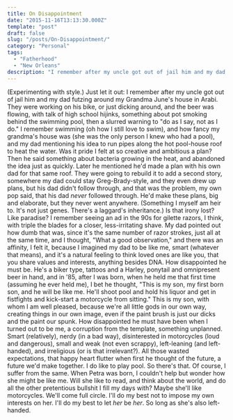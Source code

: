 ```yaml
---
title: On Disappointment
date: "2015-11-16T13:13:30.000Z"
template: "post"
draft: false
slug: "/posts/On-Disappointment/"
category: "Personal"
tags:
  - "Fatherhood"
  - "New Orleans"
description: "I remember after my uncle got out of jail him and my dad futzing around my Grandma June's house in Arabi..."
---
```


(Experimenting with style.) Just let it out: I remember after my uncle got out of jail him and my dad futzing around my Grandma June's house in Arabi. They were working on his bike, or just dicking around, and the beer was flowing, with talk of high school hijinks, something about pot smoking behind the swimming pool, then a slurred warning to "do as I say, not as I do." I remember swimming (oh how I still love to swim), and how fancy my grandma's house was (she was the only person I knew who had a pool), and my dad mentioning his idea to run pipes along the hot pool-house roof to heat the water. Was it pride I felt at so creative and ambitious a plan? Then he said something about bacteria growing in the heat, and abandoned the idea just as quickly. Later he mentioned he'd made a plan with his own dad for that same roof. They were going to rebuild it to add a second story, somewhere my dad could stay Greg-Brady-style, and they even drew up plans, but his dad didn't follow through, and that was the problem, my own pop said, that his dad <em>never</em> followed through. He'd make these plans, big and elaborate, but they never went anywhere. (Something I myself am heir to. It's not just genes. There's a laggard's inheritance.) Is that irony lost? Like paradise? I remember seeing an ad in the 90s for gilette razors, I think, with triple the blades for a closer, less-irritating shave. My dad pointed out how dumb that was, since it's the same number of razor strokes, just all at the same time, and I thought, "What a good observation," and there was an affinity, I felt it, because I imagined my dad to be like me, smart (whatever that means), and it's a natural feeling to think loved ones are like you, that you share values and interests, anything besides DNA. How disappointed he must be. He's a biker type, tattoos and a Harley, ponytail and omnipresent beer in hand, and in '85, after I was born, when he held me that first time (assuming he ever held me), I bet he thought, "This is my son, my first born son, and he will be like me. He'll shoot pool and hold his liquor and get in fistfights and kick-start a motorcycle from sitting." This is my son, with whom I am well pleased, because we're all little gods in our own way, creating things in our own image, even if the paint brush is just our dicks and the paint our spunk. How disappointed he must have been when I turned out to be me, a corruption from the template, something unplanned. Smart (relatively), nerdy (in a bad way), disinterested in motorcycles (loud and dangerous), small and weak (not even scrappy), left-leaning (and left-handed), and irreligious (or is that irrelevant?). All those wasted expectations, that happy heart flutter when first he thought of the future, a future we'd make together. I do like to play pool. So there's that. Of course, I suffer from the same. When Petra was born, I couldn't help but wonder how she might be like me. Will she like to read, and think about the world, and do all the other pretentious bullshit I fill my days with? Maybe she'll like motorcycles. We'll come full circle. I'll do my best not to impose my own interests on her. I'll do my best to let <em>her</em> be <em>her</em>. So long as she's also left-handed.